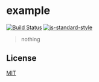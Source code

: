 # example
[![Build Status](https://img.shields.io/travis/YerkoPalma/example/master.svg?style=flat-square)](https://travis-ci.org/YerkoPalma/example) [![js-standard-style](https://img.shields.io/badge/code%20style-standard-brightgreen.svg?style=flat-square)](https://github.com/feross/standard)

> nothing

## License
[MIT](/license)
